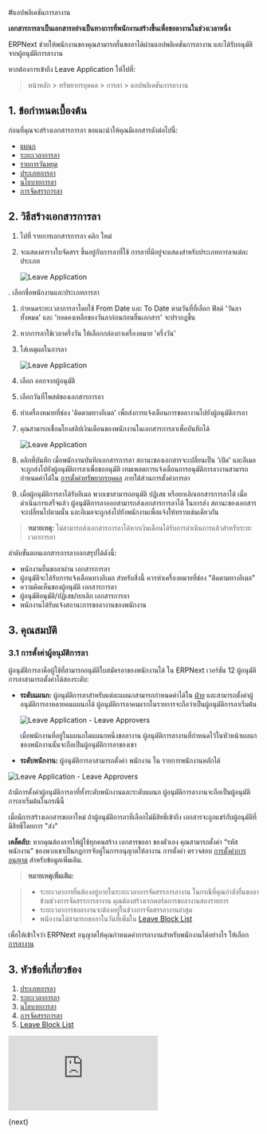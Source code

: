 <!-- add-breadcrumbs -->
#แอปพลิเคชันการลางาน

**เอกสารการลาเป็นเอกสารอย่างเป็นทางการที่พนักงานสร้างขึ้นเพื่อขอลางานในช่วงเวลาหนึ่ง**

ERPNext ช่วยให้พนักงานของคุณสามารถยื่นขอลาได้ผ่านแอปพลิเคชันการลางาน และได้รับอนุมัติจากผู้อนุมัติการลางาน

หากต้องการเข้าถึง Leave Application ให้ไปที่:

> หน้าหลัก > ทรัพยากรบุคคล > การลา > แอปพลิเคชันการลางาน

## 1. ข้อกำหนดเบื้องต้น

ก่อนที่คุณจะสร้างเอกสารการลา ขอแนะนำให้คุณมีเอกสารดังต่อไปนี้:

* [แผนก](/docs/user/manual/th/human-resources/department)
* [ระยะเวลาการลา](/docs/user/manual/th/human-resources/leave-period)
* [รายการวันหยุด](/docs/user/manual/th/human-resources/holiday-list)
* [ประเภทการลา](/docs/user/manual/th/human-resources/leave-type)
* [นโยบายการลา](/docs/user/manual/th/human-resources/leave-policy)
* [การจัดสรรการลา](/docs/user/manual/th/human-resources/leave-allocation)

## 2. วิธีสร้างเอกสารการลา

1. ไปที่ รายการเอกสารการลา คลิก ใหม่
1. จะแสดงตารางใบจัดสรร ขึ้นอยู่กับการลาที่ใช้ การลาที่มีอยู่จะแสดงสำหรับประเภทการลาแต่ละประเภท

     <img class="screenshot" alt="Leave Application" src="{{docs_base_url}}/assets/img/human-resources/leave-app.png">


. เลือกชื่อพนักงานและประเภทการลา
1. กำหนดระยะเวลาการลาโดยใช้ From Date และ To Date ตามวันที่ที่เลือก ฟิลด์ 'วันลาทั้งหมด' และ 'ยอดคงเหลือของวันลาก่อนก่อนยื่นเอกสาร' จะปรากฏขึ้น
1. หากการลาใช้เวลาครึ่งวัน ให้เลือกกล่องกาเครื่องหมาย 'ครึ่งวัน'
1. ใส่เหตุผลในการลา

    <img class="screenshot" alt="Leave Application" src="{{docs_base_url}}/assets/img/human-resources/leave-app1.png">

1. เลือก ออกจากผู้อนุมัติ
1. เลือกวันที่โพสต์ของเอกสารการลา
1. ทำเครื่องหมายที่ช่อง 'ติดตามทางอีเมล' เพื่อส่งการแจ้งเตือนการขอลางานไปยังผู้อนุมัติการลา
1. คุณสามารถเชื่อมโยงสลิปเงินเดือนของพนักงานในเอกสารการลาเพื่อบันทึกได้

    <img class="screenshot" alt="Leave Application" src="{{docs_base_url}}/assets/img/human-resources/leave-app3.png">

1. คลิกที่บันทึก เมื่อพนักงานบันทึกเอกสารการลา สถานะของเอกสารจะเปลี่ยนเป็น 'เปิด' และอีเมลจะถูกส่งไปยังผู้อนุมัติการลาเพื่อขออนุมัติ เทมเพลตการแจ้งเตือนการอนุมัติการลางานสามารถกำหนดค่าได้ใน [การตั้งค่าทรัพยากรบุคคล](/docs/user/manual/th/human-resources/hr-settings) ภายใต้ส่วนการตั้งค่าการลา
1. เมื่อผู้อนุมัติการลาได้รับอีเมล พวกเขาสามารถอนุมัติ ปฏิเสธ หรือยกเลิกเอกสารการลาได้ เมื่อดำเนินการเสร็จแล้ว ผู้อนุมัติการลาออกสามารถส่งเอกสารการลาได้ ในการส่ง สถานะของเอกสารจะเปลี่ยนไปตามนั้น และอีเมลจะถูกส่งไปยังพนักงานเพื่อแจ้งให้ทราบเช่นเดียวกัน


> **หมายเหตุ:** ไม่สามารถส่งเอกสารการลาได้หากเงินเดือนได้รับการดำเนินการแล้วสำหรับระยะเวลาการลา

ลำดับขั้นตอนเอกสารการลาออกสรุปได้ดังนี้:

- พนักงานยื่นขอลาผ่าน เอกสารการลา
- ผู้อนุมัติจะได้รับการแจ้งเตือนทางอีเมล สำหรับสิ่งนี้ ควรทำเครื่องหมายที่ช่อง "ติดตามทางอีเมล"
- ความคิดเห็นของผู้อนุมัติ เอกสารการลา
- ผู้อนุมัติอนุมัติ/ปฏิเสธ/ยกเลิก เอกสารการลา
- พนักงานได้รับแจ้งสถานะการขอลางานของพนักงาน

## 3. คุณสมบัติ

### 3.1 การตั้งค่าผู้อนุมัติการลา

ผู้อนุมัติการลาคือผู้ใช้ที่สามารถอนุมัติใบสมัครลาของพนักงานได้ ใน ERPNext เวอร์ชัน 12 ผู้อนุมัติการลาสามารถตั้งค่าได้สองระดับ:

* **ระดับแผนก:** ผู้อนุมัติการลาสำหรับแต่ละแผนกสามารถกำหนดค่าได้ใน [ฝ่าย](/docs/user/manual/th/human-resources/department) และสามารถตั้งค่าผู้อนุมัติการลาหลายคนแผนกได้ ผู้อนุมัติการลาคนแรกในรายการจะถือว่าเป็นผู้อนุมัติการลาเริ่มต้น


    <img class="screenshot" alt="Leave Application - Leave Approvers" src="{{docs_base_url}}/assets/img/human-resources/leave-app4.png">

    เมื่อพนักงานที่อยู่ในแผนกใดแผนกหนึ่งขอลางาน ผู้อนุมัติการลางานที่กำหนดไว้ในหัวหน้าแผนกของพนักงานนั้นจะถือเป็นผู้อนุมัติการลาของเขา

* **ระดับพนักงาน:**
ผู้อนุมัติการลาสามารถตั้งค่า พนักงาน ใน รายการพนักงานหลักได้


 <img class="screenshot" alt="Leave Application - Leave Approvers" src="{{docs_base_url}}/assets/img/human-resources/employee-level-approvers.png">


ถ้ามีการตั้งค่าผู้อนุมัติการลาที่ทั้งระดับพนักงานและระดับแผนก ผู้อนุมัติการลางานจะถือเป็นผู้อนุมัติการลาเริ่มต้นในกรณีนี้

เมื่อมีการสร้างเอกสารขอลาใหม่ ถ้าผู้อนุมัติการลาที่เลือกไม่มีสิทธิ์เข้าถึง เอกสารจะถูกแชร์กับผู้อนุมัติที่มีสิทธิ์โดยการ "ส่ง"

 **เคล็ดลับ:** หากคุณต้องการให้ผู้ใช้ทุกคนสร้าง เอกสารขอลา ของตัวเอง คุณสามารถตั้งค่า
“รหัสพนักงาน” ของพวกเขาเป็นกฎการจับคู่ในการอนุญาตให้ลางาน
การตั้งค่า ตรวจสอบ [การตั้งค่าการอนุญาต](/docs/user/manual/th/setting-up/users-and-permissions/user-permissions.html)
สำหรับข้อมูลเพิ่มเติม.

> **หมายเหตุเพิ่มเติม:**

>* ระยะเวลาการยื่นต้องอยู่ภายในระยะเวลาการจัดสรรการลางาน ในกรณีที่คุณกำลังยื่นขอลาข้ามช่วงการจัดสรรการลางาน คุณต้องสร้างเรกคอร์ดการขอลางานสองรายการ
>* ระยะเวลาการขอลางานจะต้องอยู่ในช่วงการจัดสรรลางานล่าสุด
>* พนักงานไม่สามารถขอลาในวันที่เพิ่มใน [Leave Block List](/docs/user/manual/th/human-resources/leave-block-list)

เพื่อให้เข้าใจว่า ERPNext อนุญาตให้คุณกำหนดค่าการลางานสำหรับพนักงานได้อย่างไร ให้เลือก [การลางาน](/docs/user/manual/th/human-resources/leave-management-intro/)


## 3. หัวข้อที่เกี่ยวข้อง

1. [ประเภทการลา](/docs/user/manual/th/human-resources/leave-type)
1. [ระยะเวลาการลา](/docs/user/manual/th/human-resources/leave-period)
1. [นโยบายการลา](/docs/user/manual/th/human-resources/leave-policy)
1. [การจัดสรรการลา](/docs/user/manual/th/human-resources/leave-allocation)
1. [Leave Block List](/docs/user/manual/th/human-resources/leave-block-list)



<div class="embed-container">
    <iframe src="https://www.youtube.com/embed/fc0p_AXebc8?rel=0" frameborder="0" allow="autoplay; encrypted-media" allowfullscreen>
    </iframe>
</div>

{next}
